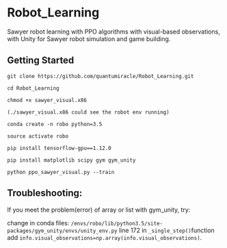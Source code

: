 # Robot_Learning

Sawyer robot learning with PPO algorithms with visual-based observations, with Unity for Sawyer robot simulation and game building.

## Getting Started

```
git clone https://github.com/quantumiracle/Robot_Learning.git

cd Robot_Learning

chmod +x sawyer_visual.x86

(./sawyer_visual.x86 could see the robot env running)

conda create -n robo python=3.5

source activate robo

pip install tensorflow-gpu==1.12.0

pip install matplotlib scipy gym gym_unity

python ppo_sawyer_visual.py --train
```

## Troubleshooting:
If you meet the problem(error) of array or list with gym_unity, try:

change in conda files:  `/envs/robo/lib/python3.5/site-packages/gym_unity/envs/unity_env.py` line 172 in `_single_step()`function add `info.visual_observations=np.array(info.visual_observations)`.
